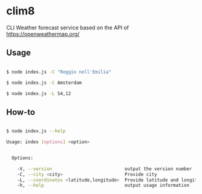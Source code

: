 # clim8
CLI Weather forecast service based on the API of https://openweathermap.org/

## Usage
```bash

$ node index.js -C "Reggio nell'Emilia"

$ node index.js -C Amsterdam

$ node index.js -L 54,12

```


## How-to
```bash

$ node index.js --help

Usage: index [options] <option>


  Options:

    -V, --version                           output the version number
    -C, --city <city>                       Provide city
    -L, --coordinates <latitude,longitude>  Provide latitude and longitude
    -h, --help                              output usage information

```
